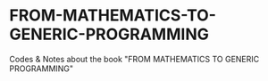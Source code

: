 # FROM-MATHEMATICS-TO-GENERIC-PROGRAMMING
Codes &amp; Notes about the book "FROM MATHEMATICS TO GENERIC PROGRAMMING"
